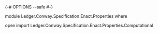 {-# OPTIONS --safe #-}

module Ledger.Conway.Specification.Enact.Properties where

open import Ledger.Conway.Specification.Enact.Properties.Computational
